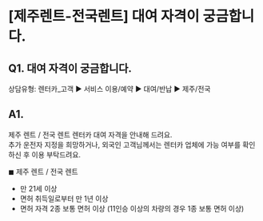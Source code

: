 # [제주렌트-전국렌트] 대여 자격이 궁금합니다.

**Q1. 대여 자격이 궁금합니다.**
---------------------

상담유형: 렌터카\_고객 ▶ 서비스 이용/예약 ▶ 대여/반납 ▶ 제주/전국

**A1.**
-------

제주 렌트 / 전국 렌트 렌터카 대여 자격을 안내해 드려요.  
추가 운전자 지정을 희망하거나, 외국인 고객님께서는 렌터카 업체에 가능 여부를 확인하신 후 이용 부탁드려요.

◼︎ 제주 렌트 / 전국 렌트   
- 만 21세 이상  
- 면허 취득일로부터 만 1년 이상  
- 면허 자격 2종 보통 면허 이상 (11인승 이상의 차량의 경우 1종 보통 면허 이상)